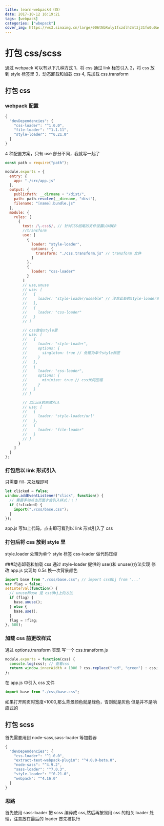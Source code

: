 ```yaml
---
title: learn-webpack4（四）
date: 2017-10-12 16:19:21
tags: [webpack]
categories: ["wbepack"]
cover_img: https://ws3.sinaimg.cn/large/006tNbRwly1fxzdlh2mt3j31fo0u0aer.jpg 
---
```


# 打包 css/scss

通过 webpack 可以有以下几种方式
1，将 css 通过 link 标签引入
2，将 css 放到 style 标签里
3，动态卸载和加载 css
4, 先加载 css.transform

## 打包 css

### webpack 配置

```javascript
{
  "devDependencies": {
    "css-loader": "^1.0.0",
    "file-loader": "^1.1.11",
    "style-loader": "^0.21.0"
  }
}
```

<!--more-->

4 种配置方案，只有 use 部分不同，我就写一起了

```javascript
const path = require("path");

module.exports = {
  entry: {
    app: "./src/app.js"
  },
  output: {
    publicPath: __dirname + "/dist/",
    path: path.resolve(__dirname, "dist"),
    filename: "[name].bundle.js"
  },
  module: {
    rules: [
      {
        test: /\.css$/, // 针对CSS结尾的文件设置LOADER
        //transform
        use: [
          {
            loader: "style-loader",
            options: {
              transform: "./css.transform.js" // transform 文件
            }
          },
          {
            loader: "css-loader"
          }
        ]
        // use,unuse
        // use: [
        //   {
        //     loader: "style-loader/useable" // 注意此处的style-loader后面的 useable
        //   },
        //   {
        //     loader: "css-loader"
        //   }
        // ]

        // css放在style里
        // use: [
        //   {
        //     loader: "style-loader",
        //     options: {
        //       singleton: true // 处理为单个style标签
        //     }
        //   },
        //   {
        //     loader: "css-loader",
        //     options: {
        //       minimize: true // css代码压缩
        //     }
        //   }
        // ]

        // 以link的形式引入
        // use: [
        //   {
        //     loader: "style-loader/url"
        //   },
        //   {
        //     loader: "file-loader"
        //   }
        // ]
      }
    ]
  }
};
```

### 打包后以 link 形式引入

只需要 fill- 来处理即可

```javascript
let clicked = false;
window.addEventListener("click", function() {
  // 需要手动点击页面才会引入样式！！！
  if (!clicked) {
    import("./css/base.css");
  }
});
```

app.js 写如上代码，点击即可看到以 link 形式引入了 css

### 打包后将 css 放到 style 里

style.loader 处理为单个 style 标签
css-loader 做代码压缩

###动态卸载和加载 css
通过 style-loader 提供的 use()和 unuse()方法实现
修改 app.js 实现每 0.5s 换一次背景颜色

```javascript
import base from "./css/base.css"; // import cssObj from '...'
var flag = false;
setInterval(function() {
  // unuse和use 是 cssObj上的方法
  if (flag) {
    base.unuse();
  } else {
    base.use();
  }
  flag = !flag;
}, 500);
```

### 加载 css 前更改样式

通过 options.transform 实现
写一个 css.transform.js

```javascript
module.exports = function(css) {
  console.log(css); // 查看css
  return window.innerWidth < 1000 ? css.replace("red", "green") : css; // 如果屏幕宽度 < 1000, 替换背景颜色
};
```

在 app.js 中引入 css 文件

```javascript
import base from "./css/base.css";
```

如果打开网页时宽度<1000,那么背景颜色就是绿色，否则就是灰色
但是并不是响应式的

## 打包 scss

首先需要用到 node-sass,sass-loader 等加载器

```javascript
{
  "devDependencies": {
    "css-loader": "^1.0.0",
    "extract-text-webpack-plugin": "^4.0.0-beta.0",
    "node-sass": "^4.9.2",
    "sass-loader": "^7.0.3",
    "style-loader": "^0.21.0",
    "webpack": "^4.16.0"
  }
}
```

### 思路

首先使用 sass-loader 把 scss 编译成 css,然后再按照用 css 的相关 loader 处理，注意放在最后的 loader 首先被执行
